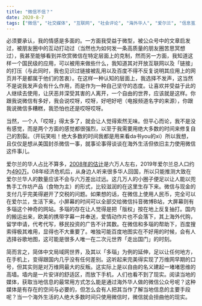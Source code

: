 ```yaml
---
title: "微信不信？"
date: 2020-8-7
tags: ["微信", "社交媒体", "互联网", "社会评论", "海外华人", "爱尔兰", "信息茧房", "科技评论", "中文"]
---
```


必须要承认，我的情感是多面的。一方面我受益于微型，被公众号中的文章启发过，被朋友圈中的互动打动过（当然也为如何发一条高质量的朋友圈苦思冥想过），我甚至能够看到并欣赏微信在特定层面上的克制，然而另一方面，我知道这样一个国民级的应用，可以被用来做些什么，我知道其对开放互联网以及「链接」的打压（与此同时，我也见识过链接被乱用以及百度不得不反复说明其应用上的网页并不是都属于他们的苦衷）。在这样一种认知的层面上，我选择不发声，这当然不是说我发声会有什么作用，而是作为一种自己坚守的态度。让喜欢并受益于此的人继续去使用，让厌恶并深受其害的人离开，一个自由的世界，应该就是这样。你跟我说微信有多好，我会说哎呀，哎呀，好吧好吧（电报频道名字的来源），你跟我说微信多糟糕，我恐怕也还是哎呀哎呀。

当然，一个人「哎呀」得太多了，就会让人觉得索然无味。但平心而论，我不是没有感觉，而是两个方面的感觉都很强烈，以至于我需要用绝大多数的时间来修复自己的割裂。（开玩笑啦！绝大多数的时间我都是用来看da书you的xi）所以我想，且仅仅是想从美国封杀微信一事，就事论事得谈谈在海外生活但依旧主力使用微信这件事儿。

爱尔兰的华人占比不算多，[2008年的估计](https://www.hse.ie/eng/services/publications/socialinclusion/interculturalguide/chinese/profile.html)是六万人左右，2019年爱尔兰总人口约为[490万](https://www.worldometers.info/world-population/ireland-population/)。08年经济危机后，从身边人听来很多华人回国，所以只能推测大致在爱尔兰华人的数量应该不会与六万差出过远。这几万人的小圈子便足以让人能以兜售手工作坊产品（食物为主）的形式，比较滋润的在这里生存下来。微信与现金的支付几乎完美得避开了交税的问题。如果想的话，在微信上使用人民币，完全可以在爱尔兰，生活下来。小屏幕的时间可以全部交给微信抖音微博B站，大屏幕则有多瑙这个神奇的网站。多瑙的存在让人觉得是把「版权」按在地上反复抽打。国内的搬运出来，欧美的携带字幕一并奉送，爱情动作片也不会落下，其上海外代购，留学申请，代考代写，移民投资的广告不计其数。在微信和多瑙的帮助下，百度搜索得极其难用，显得也不大重要了。唯独可能百度地图实在不好用的时候，会有人选择谷歌地图，这可能是很多人唯一在二次元世界「走出国门」的时刻。

简而言之，简体中文局域网世界，及其以「多瑙」为例的延伸，足以让任何地方，在手机上，变得跟国内几乎没有任何差别。这听起来完美得实现了万维网早期的口号，但其实则是对万维网最大的反叛。这实际上是以自由的名义建起一堵堵思维的高墙。墙内是一片安详的舒适区，而放下手机，人们也看不到了现实。阅读当地的媒体，获取当地信息的最常用方式怎么能是通过海外华人做的微信公众号呢？这种媒体是有存在的空间与必要的，但怎么会有人把其当作了解当地信息的主要手段呢？当一个海外生活的人绝大多数时间只使用微信时，微信就会扭曲他的现实。
